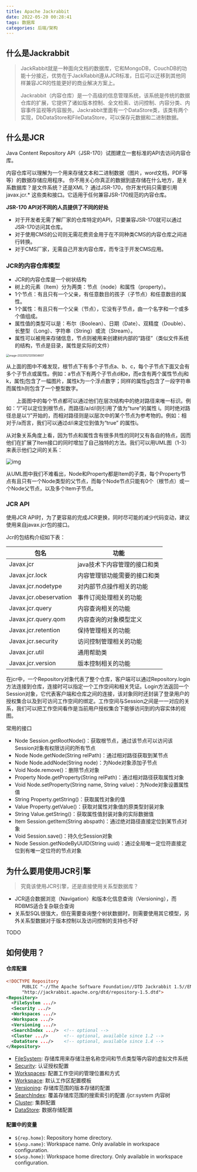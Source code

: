 ```yaml
---
title: Apache Jackrabbit
date: 2022-05-20 00:28:41
tags: 数据库
categories: 后端/架构
---
```


## 什么是Jackrabbit

> JackRabbit就是一种面向文档的数据库，它和MongoDB，CouchDB的功能十分接近，优势在于JackRabbit遵从JCR标准，日后可以迁移到其他同样兼容JCR的性能更好的商业解决方案上。
>
> Jackrabbit（内容仓库）是一个高级的信息管理系统，该系统是传统的数据仓库的扩展，它提供了诸如版本控制、全文检索、访问控制、内容分类、内容事件监视等内容服务。Jackrabbit里面有一个DataStore类，该类有两个实现，DbDataStore和FileDataStore，可以保存元数据和二进制数据。



<!--more-->



## 什么是JCR

Java Content Repository API（JSR-170）试图建立一套标准的API去访问内容仓库。

内容仓库可以理解为一个用来存储文本和二进制数据（图片，word文档，PDF等等）的数据存储应用程序。
你不用关心你真正的数据到底存储在什么地方，是关系数据库？是文件系统？还是XML？
通过JSR-170，你开发代码只需要引用 javax.jcr.* 这些类和接口。它适用于任何兼容JSR-170规范的内容仓库。

**JSR-170 API对不同的人员提供了不同的好处**

- 对于开发者无需了解厂家的仓库特定的API，只要兼容JSR-170就可以通过JSR-170访问其仓库。
- 对于使用CMS的公司则无需花费资金用于在不同种类CMS的内容仓库之间进行转换。
- 对于CMS厂家，无需自己开发内容仓库，而专注于开发CMS应用。



### JCR的内容仓库模型

- JCR的内容仓库是一个树状结构
- 树上的元素（Item）分为两类：节点（node）和属性（property）。
- 1个节点：有且只有一个父亲，有任意数目的孩子（子节点）和任意数目的属性。
- 1个属性：有且只有一个父亲（节点），它没有子节点，由一个名字和一个或多个值组成。
- 属性值的类型可以是：布尔（Boolean）、日期（Date）、双精度（Double）、长整型（Long）、字符串（String）或流（Stream）。
- 属性可以被用来存储信息，节点则被用来创建树内部的“路径”（类似文件系统的结构，节点是目录，属性是实际的文件）

<img src="http://img.boomclap.cn/uPic/202205/1653137914772zC6aqK.png" alt="image-20220521205834607" style="zoom:50%;" />

​		从上面的图中不难发现，根节点下有多个子节点a、b、c，每个子节点下面又会有多个子节点或属性。例如：a节点下有两个子节点d和e，而e含有两个属性节点j和k，属性j包含了一幅图片，属性k为一个浮点数字；同样的属性g包含了一段字符串而属性h则包含了一个整型数字。

　　上面图中的每个节点都可以通过他们在层次结构中的绝对路径来唯一标识。例如：“/”可以定位到根节点，而路径/a/d/i则引用了值为“ture”的属性 i。同时绝对路径总是以“/”开始的，而相对路径则是以层次中的某个节点为参考物的。例如：相对于/a而言，我们可以通过d/i来定位到值为“true” 的属性i。

从对象关系角度上看，因为节点和属性含有很多共性的同时又有各自的特点，因而他们在扩展了Item接口的同时增加了自己独特的方法。我们可以用UML图（1-3）来表示他们之间的关系：

![img](http://img.boomclap.cn/uPic/202205/1653137789714eLYcJV.jpg)

从UML图中我们不难看出，Node和Property都是Item的子类，每个Property节点有且只有一个Node类型的父节点，而每个Node节点只能有0个（根节点）或一个Node父节点，以及多个Item子节点。



### JCR API

使用JCR API时，为了更容易的完成JCR更换，同时尽可能的减少代码变动，建议使用来自javax.jcr包的接口。

Jcr的包结构介绍如下表：

| 包名                   | 功能                         |
| ---------------------- | ---------------------------- |
| Javax.jcr              | java技术下内容管理的接口和类 |
| Javax.jcr.lock         | 内容管理锁功能需要的接口和类 |
| Javax.jcr.nodetype     | 对内部节点操作相关的功能     |
| Javax.jcr.obeservation | 事件订阅处理相关的功能       |
| Javax.jcr.query        | 内容查询相关的功能           |
| Javax.jcr.query.qom    | 内容查询的对象模型定义       |
| Javax.jcr.retention    | 保持管理相关的功能           |
| Javax.jcr.security     | 访问控制管理相关的功能       |
| Javax.jcr.util         | 通用帮助类                   |
| Javax.jcr.version      | 版本控制相关的功能           |

在jcr中，一个Repository对象代表了整个仓库，客户端可以通过Repository.login方法连接到仓库，连接时可以指定一个工作空间和相关凭证。Login方法返回一个Session对象，它代表客户端和仓库之间的连接，该对象同时还封装了登录用户的授权集合以及到可访问工作空间的绑定。工作空间与Session之间是一一对应的关系，我们可以把工作空间看作是当前用户授权集合下能够访问到的内容实体的视图。



常用的接口

- Node Session.getRootNode()：获取根节点，通过该节点可以访问该Session对象有权限访问的所有节点
- Node Node.getNode(String relPath)：通过相对路径获取到某节点
- Node Node.addNode(String node)：为Node对象添加子节点
- Void Node.remove()：删除节点对象
- Property Node.getProperty(String relPath)：通过相对路径获取属性对象
- Void Node.setProperty(String name, String value)：为Node对象设置属性值
- String Property.getString()：获取属性对象的值
- Value Property.getValue()：获取对属性对象值的原类型封装对象
- String Value.getString()：获取属性值封装对象的实际数据值
- Item Session.getItem(String abspath)：通过绝对路径直接定位到某节点对象
- Void Session.save()：持久化Session对象
- Node Session.getNodeByUUID(String uuid)：通过全局唯一定位符直接定位到有唯一定位符的节点对象





## 为什么要用使用JCR引擎

> 究竟该使用JCR引擎，还是直接使用关系型数据库？



- JCR适合数据浏览（Navigation）和版本化信息查询（Versioning），而RDBMS适合复杂联合查询
- 关系型SQL很强大，但在需要查询整个树状数据时，则需要使用其它模型，另外关系型数据对于版本控制以及访问控制的支持也不好





TODO





## 如何使用？

#### 仓库配置

```xml
<!DOCTYPE Repository
	  PUBLIC "-//The Apache Software Foundation//DTD Jackrabbit 1.5//EN"
	  "http://jackrabbit.apache.org/dtd/repository-1.5.dtd">
<Repository>
  <FileSystem .../>
  <Security .../>
  <Workspaces .../>
  <Workspace .../>
  <Versioning .../>
  <SearchIndex .../>  <!-- optional -->
  <Cluster .../>	  <!-- optional, available since 1.2 -->
  <DataStore .../>	  <!-- optional, available since 1.4 -->
</Repository>
```

- [FileSystem](https://jackrabbit.apache.org/jcr/jackrabbit-configuration.html#file-system-configuration): 存储库用来存储注册名称空间和节点类型等内容的虚拟文件系统
- [Security](https://jackrabbit.apache.org/jcr/jackrabbit-configuration.html#security-configuration): 认证授权配置
- [Workspaces](https://jackrabbit.apache.org/jcr/jackrabbit-configuration.html#workspace-configuration): 配置工作空间的管理位置和方式
- [Workspace](https://jackrabbit.apache.org/jcr/jackrabbit-configuration.html#workspace-configuration): 默认工作区配置模板
- [Versioning](https://jackrabbit.apache.org/jcr/jackrabbit-configuration.html#versioning-configuration): 存储库范围的版本存储的配置
- [SearchIndex](https://jackrabbit.apache.org/jcr/jackrabbit-configuration.html#search-configuration): 覆盖存储库范围的搜索索引的配置 /jcr:system 内容树
- [Cluster](https://jackrabbit.apache.org/jcr/jackrabbit-configuration.html#cluster-configuration): 集群配置
- [DataStore](https://jackrabbit.apache.org/jcr/jackrabbit-configuration.html#data-store-configuration): 数据存储配置



#### 配置中的变量

- `${rep.home}`: Repository home directory.
- `${wsp.name}`: Workspace name. Only available in workspace configuration.
- `${wsp.home}`: Workspace home directory. Only available in workspace configuration.
